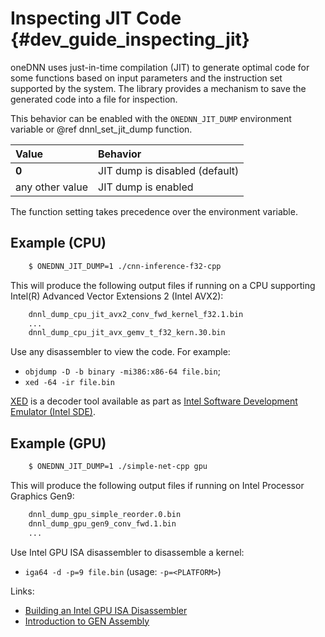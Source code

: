 Inspecting JIT Code {#dev_guide_inspecting_jit}
===============================================

oneDNN uses just-in-time compilation (JIT) to generate optimal code
for some functions based on input parameters and the instruction set supported
by the system. The library provides a mechanism to save the generated code
into a file for inspection.

This behavior can be enabled with the `ONEDNN_JIT_DUMP` environment variable
or @ref dnnl_set_jit_dump function.

| Value           | Behavior                       |
|:----------------|:-------------------------------|
| **0**           | JIT dump is disabled (default) |
| any other value | JIT dump is enabled            |

The function setting takes precedence over the environment variable.

## Example (CPU)

~~~sh
    $ ONEDNN_JIT_DUMP=1 ./cnn-inference-f32-cpp
~~~

This will produce the following output files if running on a CPU supporting
Intel(R) Advanced Vector Extensions 2 (Intel AVX2):

~~~sh
    dnnl_dump_cpu_jit_avx2_conv_fwd_kernel_f32.1.bin
    ...
    dnnl_dump_cpu_jit_avx_gemv_t_f32_kern.30.bin
~~~

Use any disassembler to view the code. For example:
- `objdump -D -b binary -mi386:x86-64 file.bin`;
- `xed -64 -ir file.bin`

[XED](https://github.com/intelxed/xed) is a decoder tool available as part as
[Intel Software Development Emulator (Intel SDE)](https://software.intel.com/content/www/us/en/develop/articles/intel-software-development-emulator).

## Example (GPU)

~~~sh
    $ ONEDNN_JIT_DUMP=1 ./simple-net-cpp gpu
~~~

This will produce the following output files if running on Intel Processor Graphics Gen9:

~~~sh
    dnnl_dump_gpu_simple_reorder.0.bin
    dnnl_dump_gpu_gen9_conv_fwd.1.bin
    ...
~~~

Use Intel GPU ISA disassembler to disassemble a kernel:

- `iga64 -d -p=9 file.bin` (usage: `-p=<PLATFORM>`)

Links:
- [Building an Intel GPU ISA Disassembler](https://github.com/intel/opencl-intercept-layer/blob/master/docs/kernel_isa_gpu.md#building-an-intel-gpu-isa-disassembler)
- [Introduction to GEN Assembly](https://software.intel.com/content/www/us/en/develop/articles/introduction-to-gen-assembly.html)
